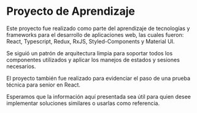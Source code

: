 # Proyecto de Aprendizaje
Este proyecto fue realizado como parte del aprendizaje de tecnologías y frameworks para el desarrollo de aplicaciones web, las cuales fueron: React, Typescript, Redux, RxJS, Styled-Components y Material UI. 

Se siguió un patrón de arquitectura limpia para soportar todos los componentes utilizados y aplicar los manejos de estados y sesiones necesarios. 

El proyecto también fue realizado para evidenciar el paso de una prueba técnica para senior en React. 

Esperamos que la información aquí presentada sea útil para quien desee implementar soluciones similares o usarlas como referencia.